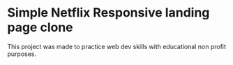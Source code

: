 # Simple Netflix Responsive landing page clone

This project was made to practice web dev skills with educational non profit purposes.
